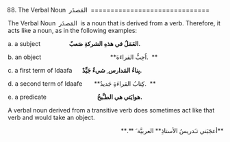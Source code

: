 88. The Verbal Noun  المَصدَر 
==============================

The Verbal Noun  المَصدَر  is a noun that is derived from a verb.
Therefore, it acts like a noun, as in the following examples:

a. a subject                 **العَمَلُ في هذهِ الشرکةِ صَعبٌ.**

b. an object                                         **اُحِبُّ
القراءَةَ.  **

c. a first term of Idaafa      **بِناءُ المَدارس ِ شيءٌ جَيِّدٌ.**

d. a second term of Idaafe       **کِتابُ القراءَةِ جَديدٌ.  **

e. a predicate                              **هوايَتي هي الطـَّبخُ.**

A verbal noun derived from a transitive verb does sometimes act like
that verb and would take an object.

<p dir="rtl">
**أعجَبَني تـَدريسُ الأستاذِ** العربيَّة َ **.**
</p>


